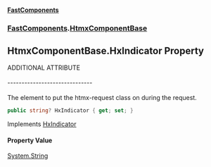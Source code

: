 #### [FastComponents](FastComponents.md 'FastComponents')
### [FastComponents](FastComponents.md 'FastComponents').[HtmxComponentBase](FastComponents.HtmxComponentBase.md 'FastComponents.HtmxComponentBase')

## HtmxComponentBase.HxIndicator Property

ADDITIONAL ATTRIBUTE<br/>  
------------------------------<br/>  
The element to put the htmx-request class on during the request.

```csharp
public string? HxIndicator { get; set; }
```

Implements [HxIndicator](FastComponents.IHxAdditionalAttributes.HxIndicator.md 'FastComponents.IHxAdditionalAttributes.HxIndicator')

#### Property Value
[System.String](https://docs.microsoft.com/en-us/dotnet/api/System.String 'System.String')